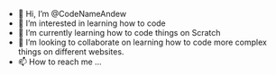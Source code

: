 - 👋 Hi, I’m @CodeNameAndew
- 👀 I’m interested in learning how to code
- 🌱 I’m currently learning how to code things on Scratch
- 💞️ I’m looking to collaborate on learning how to code more complex things on different websites.
- 📫 How to reach me ...

<!---
CodeNameAndew/CodeNameAndew is a ✨ special ✨ repository because its `README.md` (this file) appears on your GitHub profile.
You can click the Preview link to take a look at your changes.
--->
